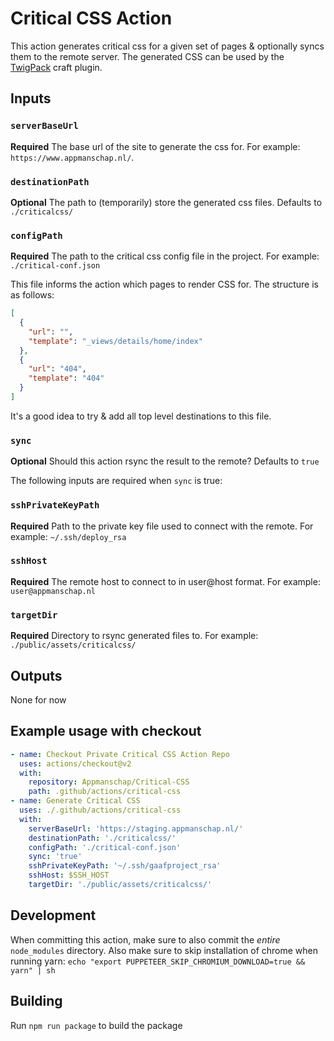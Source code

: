 # Critical CSS Action

This action generates critical css for a given set of pages & optionally syncs them to the remote server.
The generated CSS can be used by the [TwigPack](https://github.com/nystudio107/craft-twigpack/) craft plugin.

## Inputs

### `serverBaseUrl`

**Required** The base url of the site to generate the css for. For example: `https://www.appmanschap.nl/`.

### `destinationPath`

**Optional** The path to (temporarily) store the generated css files. Defaults to `./criticalcss/`

### `configPath`
**Required** The path to the critical css config file in the project. For example: `./critical-conf.json`

This file informs the action which pages to render CSS for. The structure is as follows:

```json
[
  {
    "url": "",
    "template": "_views/details/home/index"
  },
  {
    "url": "404",
    "template": "404"
  }
]
```
It's a good idea to try & add all top level destinations to this file.

### `sync`

**Optional** Should this action rsync the result to the remote? Defaults to `true`

The following inputs are required when `sync` is true:

### `sshPrivateKeyPath`

**Required** Path to the private key file used to connect with the remote. For example: `~/.ssh/deploy_rsa`

### `sshHost`

**Required** The remote host to connect to in user@host format. For example: `user@appmanschap.nl`


### `targetDir`

**Required** Directory to rsync generated files to. For example: `./public/assets/criticalcss/`

## Outputs

None for now

## Example usage with checkout

```yaml
- name: Checkout Private Critical CSS Action Repo
  uses: actions/checkout@v2
  with:
    repository: Appmanschap/Critical-CSS
    path: .github/actions/critical-css
- name: Generate Critical CSS
  uses: ./.github/actions/critical-css
  with:
    serverBaseUrl: 'https://staging.appmanschap.nl/'
    destinationPath: './criticalcss/'
    configPath: './critical-conf.json'
    sync: 'true'
    sshPrivateKeyPath: '~/.ssh/gaafproject_rsa'
    sshHost: $SSH_HOST
    targetDir: './public/assets/criticalcss/'
```

## Development
When committing this action, make sure to also commit the _entire_ `node_modules` directory.
Also make sure to skip installation of chrome when running yarn:
`echo "export PUPPETEER_SKIP_CHROMIUM_DOWNLOAD=true && yarn" | sh`

## Building
Run `npm run package` to build the package
